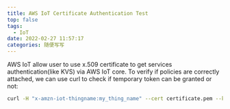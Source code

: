 ```yaml
---
title: AWS IoT Certificate Authentication Test
top: false
tags:
  - IoT
date: 2022-02-27 11:57:17
categories: 随便写写
---
```


AWS IoT allow user to use x.509 certificate to get services authentication(like KVS) via AWS IoT core. To verify if policies are correctly attached, we can use curl to check if temporary token can be granted or not:

```bash
curl -H "x-amzn-iot-thingname:my_thing_name" --cert certificate.pem --key private.pem.key  https://xxxxxxxxxxxxxx.credentials.iot.us-east-1.amazonaws.com/role-aliases/my_thing_role_aliases/credentials --cacert cacert.pem
```
